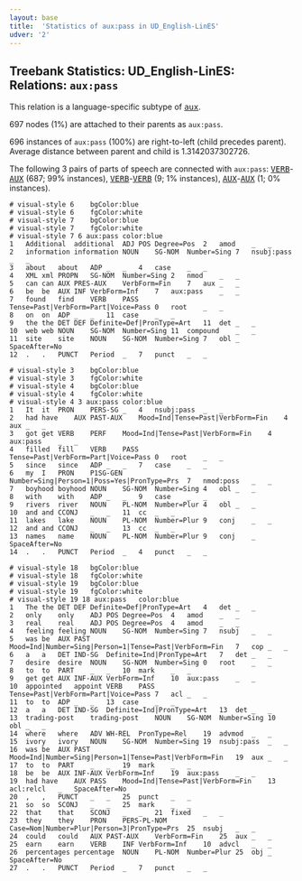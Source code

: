 ```yaml
---
layout: base
title:  'Statistics of aux:pass in UD_English-LinES'
udver: '2'
---
```


## Treebank Statistics: UD_English-LinES: Relations: `aux:pass`

This relation is a language-specific subtype of <tt><a href="en_lines-dep-aux.html">aux</a></tt>.

697 nodes (1%) are attached to their parents as `aux:pass`.

696 instances of `aux:pass` (100%) are right-to-left (child precedes parent).
Average distance between parent and child is 1.3142037302726.

The following 3 pairs of parts of speech are connected with `aux:pass`: <tt><a href="en_lines-pos-VERB.html">VERB</a></tt>-<tt><a href="en_lines-pos-AUX.html">AUX</a></tt> (687; 99% instances), <tt><a href="en_lines-pos-VERB.html">VERB</a></tt>-<tt><a href="en_lines-pos-VERB.html">VERB</a></tt> (9; 1% instances), <tt><a href="en_lines-pos-AUX.html">AUX</a></tt>-<tt><a href="en_lines-pos-AUX.html">AUX</a></tt> (1; 0% instances).


~~~ conllu
# visual-style 6	bgColor:blue
# visual-style 6	fgColor:white
# visual-style 7	bgColor:blue
# visual-style 7	fgColor:white
# visual-style 7 6 aux:pass	color:blue
1	Additional	additional	ADJ	POS	Degree=Pos	2	amod	_	_
2	information	information	NOUN	SG-NOM	Number=Sing	7	nsubj:pass	_	_
3	about	about	ADP	_	_	4	case	_	_
4	XML	xml	PROPN	SG-NOM	Number=Sing	2	nmod	_	_
5	can	can	AUX	PRES-AUX	VerbForm=Fin	7	aux	_	_
6	be	be	AUX	INF	VerbForm=Inf	7	aux:pass	_	_
7	found	find	VERB	PASS	Tense=Past|VerbForm=Part|Voice=Pass	0	root	_	_
8	on	on	ADP	_	_	11	case	_	_
9	the	the	DET	DEF	Definite=Def|PronType=Art	11	det	_	_
10	web	web	NOUN	SG-NOM	Number=Sing	11	compound	_	_
11	site	site	NOUN	SG-NOM	Number=Sing	7	obl	_	SpaceAfter=No
12	.	.	PUNCT	Period	_	7	punct	_	_

~~~


~~~ conllu
# visual-style 3	bgColor:blue
# visual-style 3	fgColor:white
# visual-style 4	bgColor:blue
# visual-style 4	fgColor:white
# visual-style 4 3 aux:pass	color:blue
1	It	it	PRON	PERS-SG	_	4	nsubj:pass	_	_
2	had	have	AUX	PAST-AUX	Mood=Ind|Tense=Past|VerbForm=Fin	4	aux	_	_
3	got	get	VERB	PERF	Mood=Ind|Tense=Past|VerbForm=Fin	4	aux:pass	_	_
4	filled	fill	VERB	PASS	Tense=Past|VerbForm=Part|Voice=Pass	0	root	_	_
5	since	since	ADP	_	_	7	case	_	_
6	my	I	PRON	P1SG-GEN	Number=Sing|Person=1|Poss=Yes|PronType=Prs	7	nmod:poss	_	_
7	boyhood	boyhood	NOUN	SG-NOM	Number=Sing	4	obl	_	_
8	with	with	ADP	_	_	9	case	_	_
9	rivers	river	NOUN	PL-NOM	Number=Plur	4	obl	_	_
10	and	and	CCONJ	_	_	11	cc	_	_
11	lakes	lake	NOUN	PL-NOM	Number=Plur	9	conj	_	_
12	and	and	CCONJ	_	_	13	cc	_	_
13	names	name	NOUN	PL-NOM	Number=Plur	9	conj	_	SpaceAfter=No
14	.	.	PUNCT	Period	_	4	punct	_	_

~~~


~~~ conllu
# visual-style 18	bgColor:blue
# visual-style 18	fgColor:white
# visual-style 19	bgColor:blue
# visual-style 19	fgColor:white
# visual-style 19 18 aux:pass	color:blue
1	The	the	DET	DEF	Definite=Def|PronType=Art	4	det	_	_
2	only	only	ADJ	POS	Degree=Pos	4	amod	_	_
3	real	real	ADJ	POS	Degree=Pos	4	amod	_	_
4	feeling	feeling	NOUN	SG-NOM	Number=Sing	7	nsubj	_	_
5	was	be	AUX	PAST	Mood=Ind|Number=Sing|Person=1|Tense=Past|VerbForm=Fin	7	cop	_	_
6	a	a	DET	IND-SG	Definite=Ind|PronType=Art	7	det	_	_
7	desire	desire	NOUN	SG-NOM	Number=Sing	0	root	_	_
8	to	to	PART	_	_	10	mark	_	_
9	get	get	AUX	INF-AUX	VerbForm=Inf	10	aux:pass	_	_
10	appointed	appoint	VERB	PASS	Tense=Past|VerbForm=Part|Voice=Pass	7	acl	_	_
11	to	to	ADP	_	_	13	case	_	_
12	a	a	DET	IND-SG	Definite=Ind|PronType=Art	13	det	_	_
13	trading-post	trading-post	NOUN	SG-NOM	Number=Sing	10	obl	_	_
14	where	where	ADV	WH-REL	PronType=Rel	19	advmod	_	_
15	ivory	ivory	NOUN	SG-NOM	Number=Sing	19	nsubj:pass	_	_
16	was	be	AUX	PAST	Mood=Ind|Number=Sing|Person=1|Tense=Past|VerbForm=Fin	19	aux	_	_
17	to	to	PART	_	_	19	mark	_	_
18	be	be	AUX	INF-AUX	VerbForm=Inf	19	aux:pass	_	_
19	had	have	AUX	PASS	Mood=Ind|Tense=Past|VerbForm=Fin	13	acl:relcl	_	SpaceAfter=No
20	,	,	PUNCT	_	_	25	punct	_	_
21	so	so	SCONJ	_	_	25	mark	_	_
22	that	that	SCONJ	_	_	21	fixed	_	_
23	they	they	PRON	PERS-PL-NOM	Case=Nom|Number=Plur|Person=3|PronType=Prs	25	nsubj	_	_
24	could	could	AUX	PAST-AUX	VerbForm=Fin	25	aux	_	_
25	earn	earn	VERB	INF	VerbForm=Inf	10	advcl	_	_
26	percentages	percentage	NOUN	PL-NOM	Number=Plur	25	obj	_	SpaceAfter=No
27	.	.	PUNCT	Period	_	7	punct	_	_

~~~


